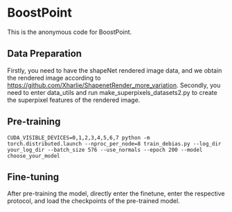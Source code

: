 # BoostPoint
This is the anonymous code for BoostPoint.

## Data Preparation

Firstly, you need to have the shapeNet rendered image data, and we obtain the rendered image according to https://github.com/Xharlie/ShapenetRender_more_variation. Secondly, you need to enter data_utils and run make_superpixels_datasets2.py to create the superpixel features of the rendered image.

## Pre-training

```
CUDA_VISIBLE_DEVICES=0,1,2,3,4,5,6,7 python -m torch.distributed.launch --nproc_per_node=8 train_debias.py --log_dir your_log_dir --batch_size 576 --use_normals --epoch 200 --model choose_your_model

```

## Fine-tuning

After pre-training the model, directly enter the finetune, enter the respective protocol, and load the checkpoints of the pre-trained model.
